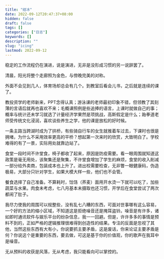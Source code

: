 ```yaml
---
title: "结冰"
date: 2022-09-12T20:47:37+08:00
hidden: false
draft: false
tags: []
categories: ["日志"]
keywords: []
description: ""
slug: "icing"
lastmod: 2022-09-12
---
```

稳定的工作流程仍在演进，说是演进，无非是没形成习惯的另一说辞罢了。

清晨，阳光将整个走廊照为金色，与傍晚完美的对称。

外面不会见到几人，体育场却总会有几个。到教室后看会儿书，之后就是连续的课了。

教投资学的老师新来，PPT念得认真；游泳课的老师最初印象不错，但领教了其刻薄的言语后就再也喜欢不来；毛概课照例是些追捧的语言，上课时就做自己的事；概率与统计还未学习就选了计量经济学果然是项挑战，高斯假定是什么；跆拳道老师受传统文化浸润，喜欢谈些养生之学，他的课是放松的好时候。

一条主路当跨湖时成为了拱桥，有些骑自行车的女生就推着车过去，下课时也很是拥堵，为什么不采用效率更高的平桥？想起第一次来时的欣赏，大致明白了。学校难得的有了一景，实际用处就靠边站了。

食堂一段时间不许堂食，椅子都收了起来，原因是防疫需要。看一眼周围就知道这政策是毫无用处，该聚集还是聚集，不许堂食增加了学生的麻烦，食堂的收入削减一部分给外卖商，包装成本也上升了。进出校需要检查，无非瞥一眼健康码，伪造极易，大部分只针对学生，如果大模大样一些，他们也不会管。

餐食选择了自己准备。不算耗时，饸饹（荞麦）面用开水烫一下就可以吃了，加些蔬菜与水果。肉食未考虑，七八月基本未摄取也还习惯，开学后在食堂尝试了两次都闹了肚子。

我尽力使我的周围可以规整些，没有乱七八糟的东西，可面对世事哪有这么容易，一个好的方法的缩小区域，不知道这是拒绝噪音还是掩耳盗铃。噪音是有许多，诸如即时通讯软件与娱乐平台的纷杂信息，我一一回避。但是，许许多多的事情是预料不到的，正如严格的逻辑推理很难得到创造性的结果。专注的反面是忽视了其他，当然这些东西有大有小，你说要抓主要矛盾，这是废话，你来论证主要矛盾是何？你说这个是重要的东西，要去做，可这是基于你的价值观，你的歌声在我耳中是噪音。

无从预料的收获是风落，无从考虑，我只能看向可以掌控的。
